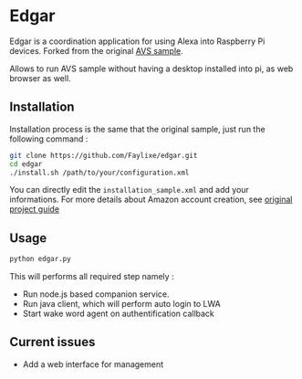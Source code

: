 # Edgar

Edgar is a coordination application for using Alexa into Raspberry Pi devices. Forked from the original
[AVS sample](https://github.com/alexa/alexa-avs-sample-app).

Allows to run AVS sample without having a desktop installed into pi, as web browser as well.

## Installation

Installation process is the same that the original sample, just run the following command :

```bash
git clone https://github.com/Faylixe/edgar.git
cd edgar
./install.sh /path/to/your/configuration.xml
```

You can directly edit the ``installation_sample.xml`` and add your informations. For more details about Amazon account creation, see [original project guide](https://github.com/alexa/alexa-avs-sample-app/wiki/Raspberry-Pi)

## Usage

```bash
python edgar.py
```

This will performs all required step namely :

- Run node.js based companion service.
- Run java client, which will perform auto login to LWA
- Start wake word agent on authentification callback

## Current issues

- Add a web interface for management
